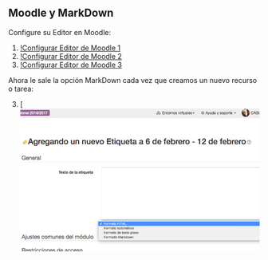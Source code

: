 ## Moodle y MarkDown


Configure su Editor en Moodle:

1. [!Configurar Editor de Moodle 1](assets/moodle/configurareditormoodle1.png)
2. [!Configurar Editor de Moodle 2](assets/moodle/configurareditormoodle2.png)
3. [!Configurar Editor de Moodle 3](assets/moodle/configurareditormoodle3.png)

Ahora le sale la opción MarkDown cada vez que creamos un nuevo recurso o tarea:

3. [![Crear etiqueta en Formato Moodle](assets/moodle/crearetiquetamoodleformatomd.png)
